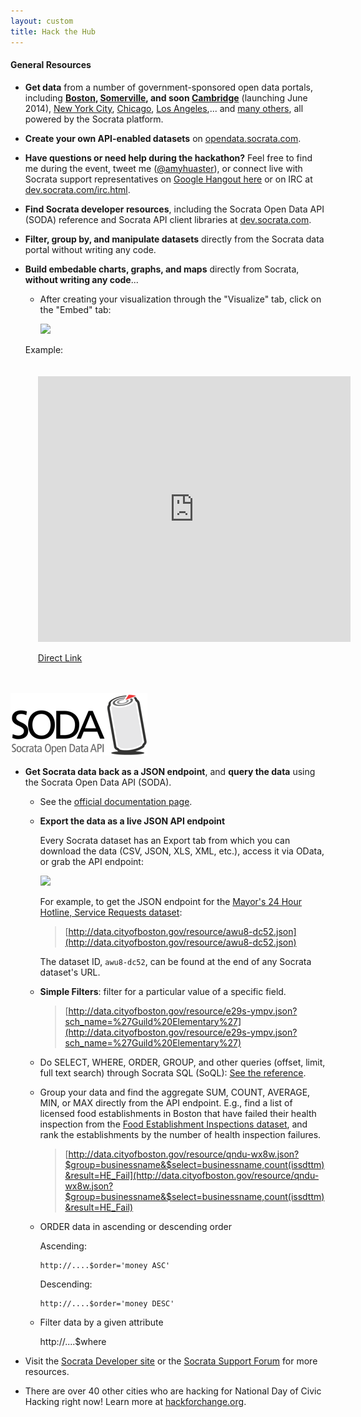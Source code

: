 ```yaml
---
layout: custom
title: Hack the Hub
---
```


#### General Resources

* **Get data** from a number of government-sponsored open data portals, including **[Boston](https://data.cityofboston.gov), [Somerville](https://data.somervillema.gov/), and soon [Cambridge](http://www.cambridgema.gov/itd/opendata.aspx)** (launching June 2014), [New York City](https://nycopendata.socrata.com/), [Chicago](https://data.cityofchicago.org/), [Los Angeles](https://controllerdata.lacity.org/),... and [many others](http://www.socrata.com/customer-spotlight/), all powered by the Socrata platform.

* **Create your own API-enabled datasets** on [opendata.socrata.com](http://opendata.socrata.com).

* **Have questions or need help during the hackathon?** Feel free to find me during the event, tweet me ([@amyhuaster](http://twitter.com/amyhuaster)), or connect live with Socrata support representatives on [Google Hangout here](https://plus.google.com/events/ctgbej1ttlt7pnltjb75sjm68n0) or on IRC at [dev.socrata.com/irc.html](http://dev.socrata.com/irc.html).

* **Find Socrata developer resources**, including the Socrata Open Data API (SODA) reference and Socrata API client libraries at [dev.socrata.com](http://dev.socrata.com).

* **Filter, group by, and manipulate datasets** directly from the Socrata data portal without writing any code.

* **Build embedable charts, graphs, and maps** directly from Socrata, **without writing any code**... <expand></expand>

  * After creating your visualization through the "Visualize" tab, click on the "Embed" tab:

    <img src="../assets/images/embed_snapshot.png" height="300">

  Example:

  <div style="padding: 20px"><iframe width="500px" title="Crime Incident Reports by Weapon Type" height="425px" src="https://data.cityofboston.gov/w/vwgc-k7be/?cur=XOqti4O4M3T&from=root" frameborder="0" scrolling="no"><a href="https://data.cityofboston.gov/Public-Safety/Crime-Incident-Reports-by-Weapon-Type/vwgc-k7be" title="Crime Incident Reports by Weapon Type" target="_blank">Crime Incident Reports by Weapon Type</a></iframe><p><a href="https://data.cityofboston.gov/Public-Safety/Crime-Incident-Reports-by-Weapon-Type/vwgc-k7be" target="_blank">Direct Link</a></p></div>

<img src="/assets/images/soda_logo.png">

* **Get Socrata data back as a JSON endpoint**, and **query the data** using the Socrata Open Data API (SODA). <expand></expand>

  * See the [official documentation page](http://dev.socrata.com/docs/queries.html).

  * **Export the data as a live JSON API endpoint**


    Every Socrata dataset has an Export tab from which you can download the data (CSV, JSON, XLS, XML, etc.), access it via OData, or grab the API endpoint:

    <img src="../assets/images/export_snapshot.png" height="300">

    For example, to get the JSON endpoint for the [Mayor's 24 Hour Hotline, Service Requests dataset](https://data.cityofboston.gov/City-Services/Mayor-s-24-Hour-Hotline-Service-Requests/awu8-dc52):

    >[http://data.cityofboston.gov/resource/awu8-dc52.json](http://data.cityofboston.gov/resource/awu8-dc52.json)

    The dataset ID, `awu8-dc52`, can be found at the end of any Socrata dataset's URL.

  * **Simple Filters**: filter for a particular value of a specific field.

    >[http://data.cityofboston.gov/resource/e29s-ympv.json?sch_name=%27Guild%20Elementary%27](http://data.cityofboston.gov/resource/e29s-ympv.json?sch_name=%27Guild%20Elementary%27)

  * Do SELECT, WHERE, ORDER, GROUP, and other queries (offset, limit, full text search) through Socrata SQL (SoQL): [See the reference](http://dev.socrata.com/docs/queries.html).

  * Group your data and find the aggregate SUM, COUNT, AVERAGE, MIN, or MAX directly from the API endpoint. E.g., find a list of licensed food establishments in Boston that have failed their health inspection from the [Food Establishment Inspections dataset](https://data.cityofboston.gov/Health/Food-Establishment-Inspections/qndu-wx8w), and rank the establishments by the number of health inspection failures.

    >[http://data.cityofboston.gov/resource/qndu-wx8w.json?$group=businessname&$select=businessname,count(issdttm)&result=HE_Fail](http://data.cityofboston.gov/resource/qndu-wx8w.json?$group=businessname&$select=businessname,count(issdttm)&result=HE_Fail)

  * ORDER data in ascending or descending order

      Ascending:

        http://....$order='money ASC'

      Descending:

        http://....$order='money DESC'

  * Filter data by a given attribute

      http://....$where


* Visit the [Socrata Developer site](dev.socrata.com) or the [Socrata Support Forum](support.socrata.com) for more resources.

* There are over 40 other cities who are hacking for National Day of Civic Hacking right now! Learn more at [hackforchange.org](//hackforchange.org).
